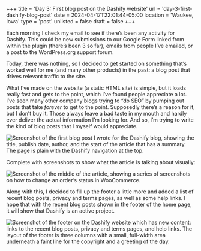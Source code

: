 +++
title = 'Day 3: First blog post on the Dashify website'
url = 'day-3-first-dashify-blog-post'
date = 2024-04-17T22:01:44-05:00
location = 'Waukee, Iowa'
type = 'post'
unlisted = false
draft = false
+++

Each morning I check my email to see if there’s been any activity for Dashify. This could be new submissions to our Google Form linked from within the plugin (there’s been 3 so far), emails from people I’ve emailed, or a post to the WordPress.org support forum.

Today, there was nothing, so I decided to get started on something that’s worked well for me (and many other products) in the past: a blog post that drives relevant traffic to the site.

What I’ve made on the website (a static HTML site) is simple, but it loads really fast and gets to the point, which I’ve found people appreciate a lot. I’ve seen many other company blogs trying to “do SEO” by pumping out posts that take *forever* to get to the point. Supposedly there’s a reason for it, but I don’t buy it. Those always leave a bad taste in my mouth and hardly ever deliver the actual information I’m looking for. And so, I’m trying to write the kind of blog posts that I myself would appreciate.

![Screenshot of the first blog post I wrote for the Dashify blog, showing the title, publish date, author, and the start of the article that has a summary. The page is plain with the Dashify navigation at the top.](/day-3-first-dashify-blog-post/top.png)

Complete with screenshots to show what the article is talking about visually:

![Screenshot of the middle of the article, showing a series of screenshots on how to change an order’s status in WooCommerce.](/day-3-first-dashify-blog-post/middle.png)

Along with this, I decided to fill up the footer a little more and added a list of recent blog posts, privacy and terms pages, as well as some help links. I hope that with the recent blog posts shown in the footer of the home page, it will show that Dashify is an active project.

![Screenshot of the footer on the Dashify website which has new content: links to the recent blog posts, privacy and terms pages, and help links. The layout of the footer is three columns with a small, full-width area underneath a faint line for the copyright and a greeting of the day.](/day-3-first-dashify-blog-post/end.png)
